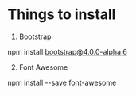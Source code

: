 # Things to install

1. Bootstrap

npm install bootstrap@4.0.0-alpha.6

2. Font Awesome

npm install --save font-awesome
